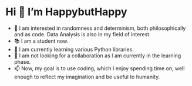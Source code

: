 # Hi 👋 I’m HappybutHappy
- 👀 I am interested in randomness and determinism, both philosophically and as code. Data Analysis is also in my field of interest.
- 📚 I am a student now.
- 🌱 I am currently learning various Python libraries.
- 💞️ I am not looking for a collaboration as I am currently in the learning phase.
- 📫 Now, my goal is to use coding, which I enjoy spending time on, well enough to reflect my imagination and be useful to humanity.

<!---
luftschloss0/luftschloss0 is a ✨ special ✨ repository because its `README.md` (this file) appears on your GitHub profile.
You can click the Preview link to take a look at your changes.
--->
